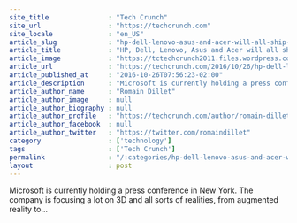 ```yaml
---
site_title               : "Tech Crunch"
site_url                 : "https://techcrunch.com"
site_locale              : "en_US"
article_slug             : "hp-dell-lenovo-asus-and-acer-will-all-ship-vr-headsets-for-your-pc-starting-at-s299"
article_title            : "HP, Dell, Lenovo, Asus and Acer will all ship VR headsets for your PC starting at $299"
article_image            : "https://tctechcrunch2011.files.wordpress.com/2016/10/windows-10-vr-headset-partners.jpg?w=764&h=400&crop=1"
article_url              : "https://techcrunch.com/2016/10/26/hp-dell-lenovo-asus-and-acer-will-all-ship-vr-headsets-for-your-pc-starting-at-299/"
article_published_at     : "2016-10-26T07:56:23-02:00"
article_description      : "Microsoft is currently holding a press conference in New York. The company is focusing a lot on 3D and all sorts of realities, from augmented reality to..."
article_author_name      : "Romain Dillet"
article_author_image     : null
article_author_biography : null
article_author_profile   : "https://techcrunch.com/author/romain-dillet/"
article_author_facebook  : null
article_author_twitter   : "https://twitter.com/romaindillet"
category                 : ['technology']
tags                     : ['Tech Crunch']
permalink                : "/:categories/hp-dell-lenovo-asus-and-acer-will-all-ship-vr-headsets-for-your-pc-starting-at-s299/"
layout                   : post
---
```


Microsoft is currently holding a press conference in New York. The company is focusing a lot on 3D and all sorts of realities, from augmented reality to...
